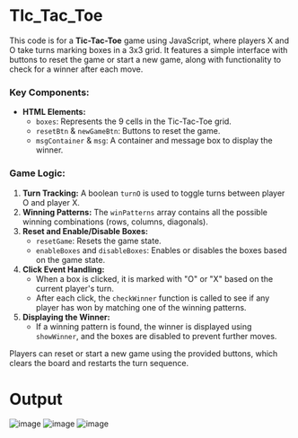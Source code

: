 # TIc_Tac_Toe

This code is for a **Tic-Tac-Toe** game using JavaScript, where players X and O take turns marking boxes in a 3x3 grid. It features a simple interface with buttons to reset the game or start a new game, along with functionality to check for a winner after each move.


### Key Components:
- **HTML Elements:**
  - `boxes`: Represents the 9 cells in the Tic-Tac-Toe grid.
  - `resetBtn` & `newGameBtn`: Buttons to reset the game.
  - `msgContainer` & `msg`: A container and message box to display the winner.

### Game Logic:
1. **Turn Tracking:** A boolean `turnO` is used to toggle turns between player O and player X.
2. **Winning Patterns:** The `winPatterns` array contains all the possible winning combinations (rows, columns, diagonals).
3. **Reset and Enable/Disable Boxes:** 
   - `resetGame`: Resets the game state.
   - `enableBoxes` and `disableBoxes`: Enables or disables the boxes based on the game state.
4. **Click Event Handling:** 
   - When a box is clicked, it is marked with "O" or "X" based on the current player's turn.
   - After each click, the `checkWinner` function is called to see if any player has won by matching one of the winning patterns.
5. **Displaying the Winner:** 
   - If a winning pattern is found, the winner is displayed using `showWinner`, and the boxes are disabled to prevent further moves.

Players can reset or start a new game using the provided buttons, which clears the board and restarts the turn sequence.

# Output

![image](https://github.com/user-attachments/assets/e64a656b-c87c-4dc8-bd4c-2f7b5893b58d)
![image](https://github.com/user-attachments/assets/9e05a70c-62bc-4f8e-bcd3-5ae6b94040cb)
![image](https://github.com/user-attachments/assets/7d2fe877-ec59-411a-acc2-0af6cf86eb61)


